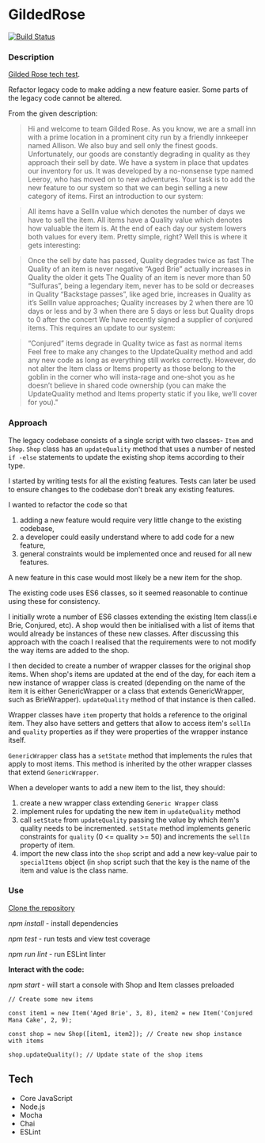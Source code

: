 GildedRose
====

[![Build Status](https://travis-ci.org/irbekrm/GildedRose.svg?branch=master)](https://travis-ci.org/irbekrm/GildedRose)

### Description

[Gilded Rose tech test](https://github.com/emilybache/GildedRose-Refactoring-Kata).

Refactor legacy code to make adding a new feature easier. Some parts of the legacy code cannot be altered.

From the given description:

>Hi and welcome to team Gilded Rose. As you know, we are a small inn with a prime location in a prominent city run by a friendly innkeeper named Allison. We also buy and sell only the finest goods. Unfortunately, our goods are constantly degrading in quality as they approach their sell by date. We have a system in place that updates our inventory for us. It was developed by a no-nonsense type named Leeroy, who has moved on to new adventures. Your task is to add the new feature to our system so that we can begin selling a new category of items. First an introduction to our system:

>All items have a SellIn value which denotes the number of days we have to sell the item. All items have a Quality value which denotes how valuable the item is. At the end of each day our system lowers both values for every item. Pretty simple, right? Well this is where it gets interesting:

>Once the sell by date has passed, Quality degrades twice as fast
>The Quality of an item is never negative
>“Aged Brie” actually increases in Quality the older it gets
>The Quality of an item is never more than 50
>“Sulfuras”, being a legendary item, never has to be sold or decreases in Quality
>“Backstage passes”, like aged brie, increases in Quality as it’s SellIn value approaches; Quality increases by 2 when there are 10 days or less and by 3 when there are 5 days or less but Quality drops to 0 after the concert
>We have recently signed a supplier of conjured items. This requires an update to our system:

>“Conjured” items degrade in Quality twice as fast as normal items
>Feel free to make any changes to the UpdateQuality method and add any new code as long as everything still works correctly. However, do not alter the Item class or Items property as those belong to the goblin in the corner who will insta-rage and one-shot you as he doesn’t believe in shared code ownership (you can make the UpdateQuality method and Items property static if you like, we’ll cover for you)."

### Approach

The legacy codebase consists of a single script with two classes- `Item` and `Shop`.
`Shop` class has an `updateQuality` method that uses a number of nested `if -else` statements to 
update the existing shop items according to their type.

I started by writing tests for all the existing features. Tests can later be used to ensure changes to the codebase don't break any existing features.

I wanted to refactor the code so that 

1) adding a new feature would require very little change to the existing codebase,
2) a developer could easily understand where to add code for a new feature,
3) general constraints would be implemented once and reused for all new features. 

A new feature in this case would most likely be a new item for the shop. 

The existing code uses ES6 classes, so it seemed reasonable to continue using these for consistency.

I initially wrote a number of ES6 classes extending the existing Item class(i.e Brie, Conjured, etc).
A shop would then be initialised with a list of items that would already be instances of these new classes. After discussing this approach with the coach I realised that the requirements were to not modify the way items are added to the shop.

I then decided to create a number of wrapper classes for the original shop items.
When shop's items are updated at the end of the day, for each item a new instance of wrapper class is created (depending on the name of the item it is either GenericWrapper or a class that extends GenericWrapper, such as BrieWrapper).
`updateQuality` method of that instance is then called. 

Wrapper classes have `item` property that holds a reference to the original item. They also have setters and getters that allow
to access item's `sellIn` and `quality` properties as if they were properties of the wrapper instance itself.

`GenericWrapper` class has a `setState` method that implements the rules that apply to most items. This method is inherited by the other wrapper classes that extend `GenericWrapper`. 

When a developer wants to add a new item to the list, they should:

1) create a new wrapper class extending `Generic Wrapper` class
2) implement rules for updating the new item in `updateQuality` method
3) call `setState` from `updateQuality` passing the value by which item's quality needs to be incremented. `setState` method implements generic constraints for `quality` (0 <= quality >= 50) and increments the `sellIn` property of item.
4) import the new class into the `shop` script and add a new key-value pair to `specialItems` object (in `shop` script such that the key
is the name of the item and value is the class name.

### Use 

[Clone the repository](https://github.com/irbekrm/GildedRose.git)

*npm install* - install dependencies

*npm test* - run tests and view test coverage

*npm run lint* - run ESLint linter

**Interact with the code:**

*npm start* - will start a console with Shop and Item classes preloaded

```
// Create some new items

const item1 = new Item('Aged Brie', 3, 8), item2 = new Item('Conjured Mana Cake', 2, 9);

const shop = new Shop([item1, item2]); // Create new shop instance with items

shop.updateQuality(); // Update state of the shop items
```


## Tech

* Core JavaScript
* Node.js
* Mocha
* Chai
* ESLint
